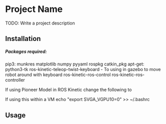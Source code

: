 # Project Name
TODO: Write a project description

## Installation

##### Packages required:
pip3:
munkres matplotlib numpy pyyaml rospkg catkin_pkg
apt-get:
python3-tk
ros-kinetic-teleop-twist-keyboard
    - To using in gazebo to move robot around with keyboard
ros-kinetic-ros-control
ros-kinetic-ros-controller

If using Pioneer Model in ROS Kinetic
change the following
<box size="0 0 0"/>
to
<box size="0.0 0.0 0.0"/>


If using this within a VM
echo "export SVGA_VGPU10=0" >> ~/.bashrc

## Usage

